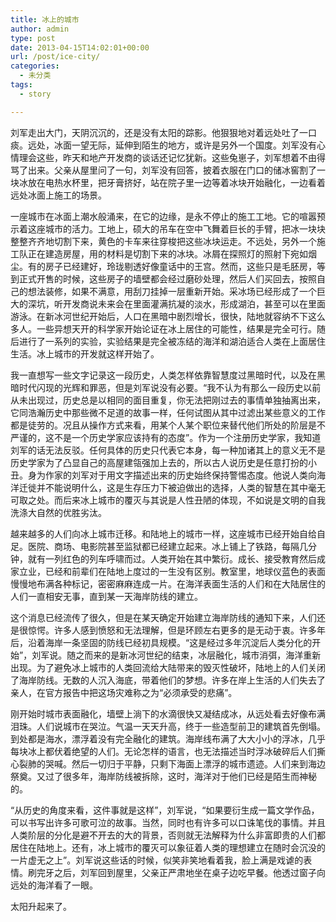 ```yaml
---
title: 冰上的城市
author: admin
type: post
date: 2013-04-15T14:02:01+00:00
url: /post/ice-city/
categories:
  - 未分类
tags:
  - story

---
```

刘军走出大门，天阴沉沉的，还是没有太阳的踪影。他狠狠地对着远处吐了一口痰。远处，冰面一望无际，延伸到陌生的地方，或许是另外一个国度。刘军没有心情理会这些，昨天和地产开发商的谈话还记忆犹新。这些兔崽子，刘军想着不由得骂了出来。父亲从屋里问了一句，刘军没有回答，披着衣服在门口的储冰窖割了一块冰放在电热水杯里，把牙膏挤好，站在院子里一边等着冰块开始融化，一边看着远处冰面上施工的场景。

一座城市在冰面上潮水般涌来，在它的边缘，是永不停止的施工工地。它的喧嚣预示着这座城市的活力。工地上，硕大的吊车在空中飞舞着巨长的手臂，把冰一块块整整齐齐地切割下来，黄色的卡车来往穿梭把这些冰块运走。不远处，另外一个施工队正在建造房屋，用的材料是切割下来的冰块。冰屑在探照灯的照射下宛如烟尘。有的房子已经建好，玲珑剔透好像童话中的王宫。然而，这些只是毛胚房，等到正式开售的时候，这些房子的墙壁都会经过磨砂处理，然后人们买回去，按照自己的想法装修，如果不满意，用刮刀挂掉一层重新开始。采冰场已经形成了一个巨大的深坑，听开发商说未来会在里面灌满抗凝的淡水，形成湖泊，甚至可以在里面游泳。在新冰河世纪开始后，人口在黑暗中剧烈增长，很快，陆地就容纳不下这么多人。一些异想天开的科学家开始论证在冰上居住的可能性，结果是完全可行。随后进行了一系列的实验，实验结果是完全被冻结的海洋和湖泊适合人类在上面居住生活。冰上城市的开发就这样开始了。

我一直想写一些文字记录这一段历史，人类怎样依靠智慧度过黑暗时代，以及在黑暗时代闪现的光辉和罪恶，但是刘军说没有必要。“我不认为有那么一段历史以前从未出现过，历史总是以相同的面目重复，你无法把刚过去的事情单独抽离出来，它同浩瀚历史中那些微不足道的故事一样，任何试图从其中过滤出某些意义的工作都是徒劳的。况且从操作方式来看，用某个人某个职位来替代他们所处的阶层是不严谨的，这不是一个历史学家应该持有的态度”。作为一个注册历史学家，我知道刘军的话无法反驳。任何具体的历史只代表它本身，每一种加诸其上的意义无不是历史学家为了凸显自己的高屋建瓴强加上去的，所以古人说历史是任意打扮的小丑。身为作家的刘军对于用文字描述出来的历史始终保持警惕态度。他说人类向海洋迁徙并不能说明什么，这是生存压力下被迫做出的选择，人类的智慧在其中毫无可取之处。而后来冰上城市的覆灭与其说是人性丑陋的体现，不如说是文明的自我洗涤大自然的优胜劣汰。

越来越多的人们向冰上城市迁移。和陆地上的城市一样，这座城市已经开始自给自足。医院、商场、电影院甚至监狱都已经建立起来。冰上铺上了铁路，每隔几分钟，就有一列红色的列车呼啸而过。人类开始在其中繁衍。成长、接受教育然后成家立业，已经和前辈们在陆地上度过的一生没有区别。教室里，地球仪蓝色的表面慢慢地布满各种标记，密密麻麻连成一片。在海洋表面生活的人们和在大陆居住的人们一直相安无事，直到某一天海岸防线的建立。

这个消息已经流传了很久，但是在某天确定开始建立海岸防线的通知下来，人们还是很惊愕。许多人感到愤怒和无法理解，但是环顾左右更多的是无动于衷。许多年后，沿着海岸一条坚固的防线已经初具规模。“这是经过多年沉淀后人类分化的开始”，刘军说。随之而来的是新冰河世纪的结束，冰层融化，城市消弭，海洋重新出现。为了避免冰上城市的人类回流给大陆带来的毁灭性破坏，陆地上的人们关闭了海岸防线。无数的人沉入海底，带着他们的梦想。许多在岸上生活的人们失去了亲人，在官方报告中把这场灾难称之为“必须承受的悲痛”。

刚开始时城市表面融化，墙壁上淌下的水滴很快又凝结成冰，从远处看去好像布满泪珠。人们说城市在哭泣。气温一天天升高，终于一些造型前卫的建筑首先倒塌。到处都是海水，漂浮着没有完全融化的建筑。海岸线布满了大大小小的浮冰，几乎每块冰上都伏着绝望的人们。无论怎样的语言，也无法描述当时浮冰破碎后人们撕心裂肺的哭喊。然后一切归于平静，只剩下海面上漂浮的城市遗迹。人们来到海边祭奠。又过了很多年，海岸防线被拆除，这时，海洋对于他们已经是陌生而神秘的。

“从历史的角度来看，这件事就是这样”，刘军说，“如果要衍生成一篇文学作品，可以书写出许多可歌可泣的故事。当然，同时也有许多可以口诛笔伐的事情。并且人类阶层的分化是避不开去的大的背景，否则就无法解释为什么非富即贵的人们都居住在陆地上。还有，冰上城市的覆灭可以象征着人类的理想建立在随时会沉没的一片虚无之上”。刘军说这些话的时候，似笑非笑地看着我，脸上满是戏谑的表情。刷完牙之后，刘军回到屋里，父亲正严肃地坐在桌子边吃早餐。他透过窗子向远处的海洋看了一眼。

太阳升起来了。